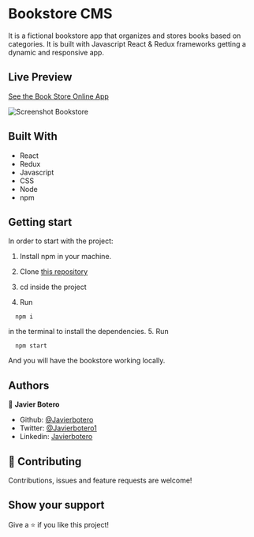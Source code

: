 # Bookstore CMS

It is a fictional bookstore app that organizes and stores books based on categories. It is built with Javascript React & Redux frameworks getting a dynamic and responsive app.

## Live Preview

[See the Book Store Online App](https://javier-bookstore.herokuapp.com/)

![Screenshot Bookstore](./assets/images/bookstore.png)

## Built With

- React
- Redux
- Javascript
- CSS
- Node
- npm

## Getting start

In order to start with the project:

1. Install npm in your machine.
2. Clone [this repository](https://github.com/javierbotero/bookstore.git)
3. cd inside the project

4. Run
```
  npm i
```
in the terminal to install the dependencies.
5. Run
```
  npm start
```
And you will have the bookstore working locally.

## Authors

👤 **Javier Botero**

- Github: [@Javierbotero](https://github.com/javierbotero)
- Twitter: [@Javierbotero1](https://twitter.com/Javierboterodev)
- Linkedin: [Javierbotero](https://www.linkedin.com/in/javierboterodev/)


## 🤝 Contributing

Contributions, issues and feature requests are welcome!

## Show your support

Give a ⭐️ if you like this project!